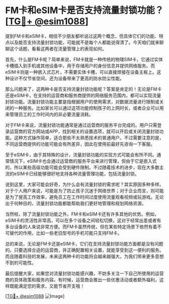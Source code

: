 # FM卡和eSIM卡是否支持流量封锁功能？[[TG💪+ @esim1088](https://t.me/s/esim1088)]

提到FM卡和eSIM卡，相信不少朋友都听说过这两个概念，但具体它们的功能、特点以及能否支持流量封锁功能，可能就不是每个人都能说得清了。今天咱们就来聊聊这个话题，看看这两者在流量管理上的表现如何。

首先，什么是FM卡呢？简单来说，FM卡就是一种传统的物理SIM卡，它通过实体卡槽插入到手机或其他设备中，用于存储用户的身份信息并提供网络服务。而eSIM卡则是一种嵌入式芯片，不需要实体卡槽，可以直接焊接在设备主板上。这种设计不仅节省空间，还为设备带来了更高的防水防尘性能。

那么问题来了，这两种卡是否支持流量封锁功能呢？答案是肯定的！无论是FM卡还是eSIM卡，在支持的运营商和服务商提供的网络服务范围内，都可以实现流量封锁功能。流量封锁功能主要是指根据用户的使用需求，对数据流量进行限制或关闭的一种服务。比如家长可以通过这项功能控制孩子的上网时长，或者企业可以用来管理员工的工作时间内的非必要流量消耗。

对于FM卡来说，流量封锁功能通常是通过运营商的服务平台完成的。用户只需登录运营商的官方网站或APP，找到相关的设置选项，就可以开启或关闭流量封锁功能。这种方式操作简单，适合那些不太熟悉技术的普通用户。不过需要注意的是，不同运营商提供的功能可能会有所差异，因此在使用前最好先咨询一下客服。

至于eSIM卡，由于其特殊的设计，流量封锁功能的实现方式可能会有所不同。通常情况下，eSIM卡也会通过运营商的服务平台来进行管理，但由于它是嵌入式的，所以某些高级功能可能会受到硬件限制。不过随着技术的进步，现在大多数主流的eSIM卡已经能够很好地支持各种流量管理功能，包括流量封锁。

说到这里，大家可能会好奇，为什么会有流量封锁的需求呢？其实原因多种多样。对于个人用户来说，可能是为了防止孩子沉迷于网络世界；对于企业而言，则可能是为了提高工作效率，避免员工在工作时间过度使用流量观看视频或玩游戏。无论出于何种目的，流量封锁功能都能帮助我们更好地管理和规划网络资源。

当然啦，除了流量封锁功能之外，FM卡和eSIM卡还有许多其他的优势。例如，eSIM卡的灵活性非常高，可以在多个设备之间轻松切换，这对于经常出差或者有多台设备的人来说非常方便。而FM卡虽然传统，但在某些特定场景下依然有着不可替代的作用，比如一些老旧型号的手机可能只支持FM卡。

总的来说，无论是FM卡还是eSIM卡，它们在支持流量封锁功能方面都是没有问题的。只要选择合适的运营商，并正确配置相关设置，就能享受到这一便利的服务。而且随着科技的发展，未来这两种卡的功能将会越来越强大，为我们带来更多意想不到的可能性。

最后提醒大家，如果您对流量封锁功能感兴趣，不妨多关注一下自己所使用的运营商的具体政策和服务内容。有时候，运营商会推出一些优惠活动或者额外福利，这样既能满足您的需求，又能节省开支哦！

[[TG💪+ @esim1088](https://t.me/s/esim1088) ![Image](https://i.postimg.cc/4NQfJmqS/Snipaste-2025-05-13-00-14-12.png)]
